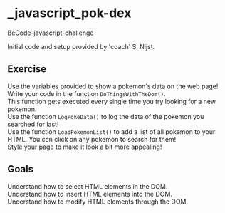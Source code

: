 # _javascript_pok-dex
BeCode-javascript-challenge

Initial code and setup provided by 'coach' S. Nijst.  

## Exercise  
Use the variables provided to show a pokemon's data on the web page!  
Write your code in the function `DoThingsWithTheDom()`.  
This function gets executed every single time you try looking for a new pokemon.  
Use the function `LogPokeData()` to log the data of the pokemon you searched for last!  
Use the function `LoadPokemonList()` to add a list of all pokemon to your HTML. You can click on any pokemon to search for them!  
Style your page to make it look a bit more appealing!  
## Goals  
 Understand how to select HTML elements in the DOM.  
 Understand how to insert HTML elements into the DOM.  
 Understand how to modify HTML elements through the DOM.  
